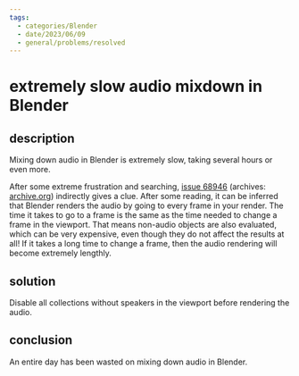```yaml
---
tags:
  - categories/Blender
  - date/2023/06/09
  - general/problems/resolved
---
```


# extremely slow audio mixdown in Blender

## description

Mixing down audio in Blender is extremely slow, taking several hours or even more.

After some extreme frustration and searching, [issue 68946](https://projects.blender.org/blender/blender/issues/68946) (archives: [archive.org](https://web.archive.org/web/20230610051004/https://projects.blender.org/blender/blender/issues/68946)) indirectly gives a clue. After some reading, it can be inferred that Blender renders the audio by going to every frame in your render. The time it takes to go to a frame is the same as the time needed to change a frame in the viewport. That means non-audio objects are also evaluated, which can be very expensive, even though they do not affect the results at all! If it takes a long time to change a frame, then the audio rendering will become extremely lengthly.

## solution

Disable all collections without speakers in the viewport before rendering the audio.

## conclusion

An entire day has been wasted on mixing down audio in Blender.
